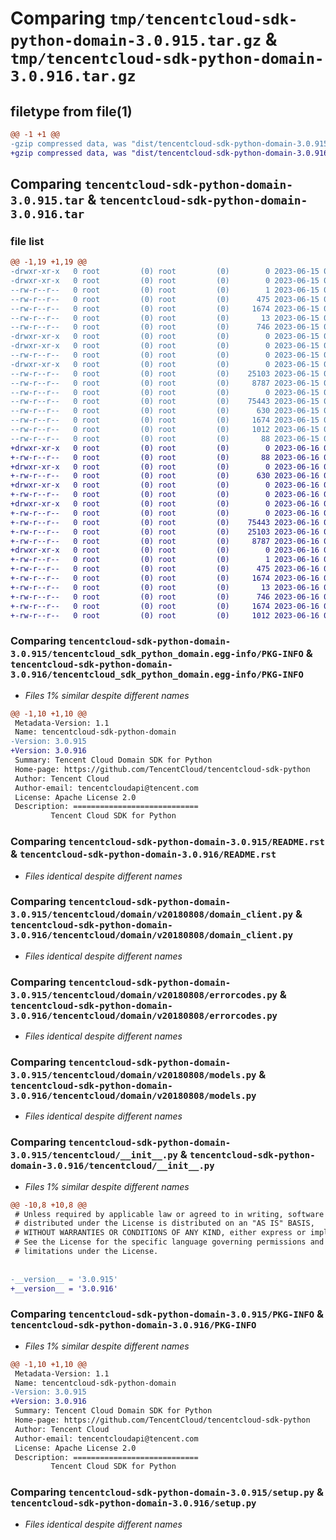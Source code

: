 # Comparing `tmp/tencentcloud-sdk-python-domain-3.0.915.tar.gz` & `tmp/tencentcloud-sdk-python-domain-3.0.916.tar.gz`

## filetype from file(1)

```diff
@@ -1 +1 @@
-gzip compressed data, was "dist/tencentcloud-sdk-python-domain-3.0.915.tar", last modified: Thu Jun 15 00:24:09 2023, max compression
+gzip compressed data, was "dist/tencentcloud-sdk-python-domain-3.0.916.tar", last modified: Fri Jun 16 00:32:39 2023, max compression
```

## Comparing `tencentcloud-sdk-python-domain-3.0.915.tar` & `tencentcloud-sdk-python-domain-3.0.916.tar`

### file list

```diff
@@ -1,19 +1,19 @@
-drwxr-xr-x   0 root         (0) root         (0)        0 2023-06-15 00:24:09.000000 tencentcloud-sdk-python-domain-3.0.915/
-drwxr-xr-x   0 root         (0) root         (0)        0 2023-06-15 00:24:09.000000 tencentcloud-sdk-python-domain-3.0.915/tencentcloud_sdk_python_domain.egg-info/
--rw-r--r--   0 root         (0) root         (0)        1 2023-06-15 00:24:09.000000 tencentcloud-sdk-python-domain-3.0.915/tencentcloud_sdk_python_domain.egg-info/dependency_links.txt
--rw-r--r--   0 root         (0) root         (0)      475 2023-06-15 00:24:09.000000 tencentcloud-sdk-python-domain-3.0.915/tencentcloud_sdk_python_domain.egg-info/SOURCES.txt
--rw-r--r--   0 root         (0) root         (0)     1674 2023-06-15 00:24:09.000000 tencentcloud-sdk-python-domain-3.0.915/tencentcloud_sdk_python_domain.egg-info/PKG-INFO
--rw-r--r--   0 root         (0) root         (0)       13 2023-06-15 00:24:09.000000 tencentcloud-sdk-python-domain-3.0.915/tencentcloud_sdk_python_domain.egg-info/top_level.txt
--rw-r--r--   0 root         (0) root         (0)      746 2023-06-15 00:24:08.000000 tencentcloud-sdk-python-domain-3.0.915/README.rst
-drwxr-xr-x   0 root         (0) root         (0)        0 2023-06-15 00:24:09.000000 tencentcloud-sdk-python-domain-3.0.915/tencentcloud/
-drwxr-xr-x   0 root         (0) root         (0)        0 2023-06-15 00:24:09.000000 tencentcloud-sdk-python-domain-3.0.915/tencentcloud/domain/
--rw-r--r--   0 root         (0) root         (0)        0 2023-06-15 00:24:08.000000 tencentcloud-sdk-python-domain-3.0.915/tencentcloud/domain/__init__.py
-drwxr-xr-x   0 root         (0) root         (0)        0 2023-06-15 00:24:09.000000 tencentcloud-sdk-python-domain-3.0.915/tencentcloud/domain/v20180808/
--rw-r--r--   0 root         (0) root         (0)    25103 2023-06-15 00:24:08.000000 tencentcloud-sdk-python-domain-3.0.915/tencentcloud/domain/v20180808/domain_client.py
--rw-r--r--   0 root         (0) root         (0)     8787 2023-06-15 00:24:08.000000 tencentcloud-sdk-python-domain-3.0.915/tencentcloud/domain/v20180808/errorcodes.py
--rw-r--r--   0 root         (0) root         (0)        0 2023-06-15 00:24:08.000000 tencentcloud-sdk-python-domain-3.0.915/tencentcloud/domain/v20180808/__init__.py
--rw-r--r--   0 root         (0) root         (0)    75443 2023-06-15 00:24:08.000000 tencentcloud-sdk-python-domain-3.0.915/tencentcloud/domain/v20180808/models.py
--rw-r--r--   0 root         (0) root         (0)      630 2023-06-15 00:24:08.000000 tencentcloud-sdk-python-domain-3.0.915/tencentcloud/__init__.py
--rw-r--r--   0 root         (0) root         (0)     1674 2023-06-15 00:24:09.000000 tencentcloud-sdk-python-domain-3.0.915/PKG-INFO
--rw-r--r--   0 root         (0) root         (0)     1012 2023-06-15 00:24:08.000000 tencentcloud-sdk-python-domain-3.0.915/setup.py
--rw-r--r--   0 root         (0) root         (0)       88 2023-06-15 00:24:09.000000 tencentcloud-sdk-python-domain-3.0.915/setup.cfg
+drwxr-xr-x   0 root         (0) root         (0)        0 2023-06-16 00:32:39.000000 tencentcloud-sdk-python-domain-3.0.916/
+-rw-r--r--   0 root         (0) root         (0)       88 2023-06-16 00:32:39.000000 tencentcloud-sdk-python-domain-3.0.916/setup.cfg
+drwxr-xr-x   0 root         (0) root         (0)        0 2023-06-16 00:32:39.000000 tencentcloud-sdk-python-domain-3.0.916/tencentcloud/
+-rw-r--r--   0 root         (0) root         (0)      630 2023-06-16 00:32:39.000000 tencentcloud-sdk-python-domain-3.0.916/tencentcloud/__init__.py
+drwxr-xr-x   0 root         (0) root         (0)        0 2023-06-16 00:32:39.000000 tencentcloud-sdk-python-domain-3.0.916/tencentcloud/domain/
+-rw-r--r--   0 root         (0) root         (0)        0 2023-06-16 00:32:39.000000 tencentcloud-sdk-python-domain-3.0.916/tencentcloud/domain/__init__.py
+drwxr-xr-x   0 root         (0) root         (0)        0 2023-06-16 00:32:39.000000 tencentcloud-sdk-python-domain-3.0.916/tencentcloud/domain/v20180808/
+-rw-r--r--   0 root         (0) root         (0)        0 2023-06-16 00:32:39.000000 tencentcloud-sdk-python-domain-3.0.916/tencentcloud/domain/v20180808/__init__.py
+-rw-r--r--   0 root         (0) root         (0)    75443 2023-06-16 00:32:39.000000 tencentcloud-sdk-python-domain-3.0.916/tencentcloud/domain/v20180808/models.py
+-rw-r--r--   0 root         (0) root         (0)    25103 2023-06-16 00:32:39.000000 tencentcloud-sdk-python-domain-3.0.916/tencentcloud/domain/v20180808/domain_client.py
+-rw-r--r--   0 root         (0) root         (0)     8787 2023-06-16 00:32:39.000000 tencentcloud-sdk-python-domain-3.0.916/tencentcloud/domain/v20180808/errorcodes.py
+drwxr-xr-x   0 root         (0) root         (0)        0 2023-06-16 00:32:39.000000 tencentcloud-sdk-python-domain-3.0.916/tencentcloud_sdk_python_domain.egg-info/
+-rw-r--r--   0 root         (0) root         (0)        1 2023-06-16 00:32:39.000000 tencentcloud-sdk-python-domain-3.0.916/tencentcloud_sdk_python_domain.egg-info/dependency_links.txt
+-rw-r--r--   0 root         (0) root         (0)      475 2023-06-16 00:32:39.000000 tencentcloud-sdk-python-domain-3.0.916/tencentcloud_sdk_python_domain.egg-info/SOURCES.txt
+-rw-r--r--   0 root         (0) root         (0)     1674 2023-06-16 00:32:39.000000 tencentcloud-sdk-python-domain-3.0.916/tencentcloud_sdk_python_domain.egg-info/PKG-INFO
+-rw-r--r--   0 root         (0) root         (0)       13 2023-06-16 00:32:39.000000 tencentcloud-sdk-python-domain-3.0.916/tencentcloud_sdk_python_domain.egg-info/top_level.txt
+-rw-r--r--   0 root         (0) root         (0)      746 2023-06-16 00:32:39.000000 tencentcloud-sdk-python-domain-3.0.916/README.rst
+-rw-r--r--   0 root         (0) root         (0)     1674 2023-06-16 00:32:39.000000 tencentcloud-sdk-python-domain-3.0.916/PKG-INFO
+-rw-r--r--   0 root         (0) root         (0)     1012 2023-06-16 00:32:39.000000 tencentcloud-sdk-python-domain-3.0.916/setup.py
```

### Comparing `tencentcloud-sdk-python-domain-3.0.915/tencentcloud_sdk_python_domain.egg-info/PKG-INFO` & `tencentcloud-sdk-python-domain-3.0.916/tencentcloud_sdk_python_domain.egg-info/PKG-INFO`

 * *Files 1% similar despite different names*

```diff
@@ -1,10 +1,10 @@
 Metadata-Version: 1.1
 Name: tencentcloud-sdk-python-domain
-Version: 3.0.915
+Version: 3.0.916
 Summary: Tencent Cloud Domain SDK for Python
 Home-page: https://github.com/TencentCloud/tencentcloud-sdk-python
 Author: Tencent Cloud
 Author-email: tencentcloudapi@tencent.com
 License: Apache License 2.0
 Description: ============================
         Tencent Cloud SDK for Python
```

### Comparing `tencentcloud-sdk-python-domain-3.0.915/README.rst` & `tencentcloud-sdk-python-domain-3.0.916/README.rst`

 * *Files identical despite different names*

### Comparing `tencentcloud-sdk-python-domain-3.0.915/tencentcloud/domain/v20180808/domain_client.py` & `tencentcloud-sdk-python-domain-3.0.916/tencentcloud/domain/v20180808/domain_client.py`

 * *Files identical despite different names*

### Comparing `tencentcloud-sdk-python-domain-3.0.915/tencentcloud/domain/v20180808/errorcodes.py` & `tencentcloud-sdk-python-domain-3.0.916/tencentcloud/domain/v20180808/errorcodes.py`

 * *Files identical despite different names*

### Comparing `tencentcloud-sdk-python-domain-3.0.915/tencentcloud/domain/v20180808/models.py` & `tencentcloud-sdk-python-domain-3.0.916/tencentcloud/domain/v20180808/models.py`

 * *Files identical despite different names*

### Comparing `tencentcloud-sdk-python-domain-3.0.915/tencentcloud/__init__.py` & `tencentcloud-sdk-python-domain-3.0.916/tencentcloud/__init__.py`

 * *Files 1% similar despite different names*

```diff
@@ -10,8 +10,8 @@
 # Unless required by applicable law or agreed to in writing, software
 # distributed under the License is distributed on an "AS IS" BASIS,
 # WITHOUT WARRANTIES OR CONDITIONS OF ANY KIND, either express or implied.
 # See the License for the specific language governing permissions and
 # limitations under the License.
 
 
-__version__ = '3.0.915'
+__version__ = '3.0.916'
```

### Comparing `tencentcloud-sdk-python-domain-3.0.915/PKG-INFO` & `tencentcloud-sdk-python-domain-3.0.916/PKG-INFO`

 * *Files 1% similar despite different names*

```diff
@@ -1,10 +1,10 @@
 Metadata-Version: 1.1
 Name: tencentcloud-sdk-python-domain
-Version: 3.0.915
+Version: 3.0.916
 Summary: Tencent Cloud Domain SDK for Python
 Home-page: https://github.com/TencentCloud/tencentcloud-sdk-python
 Author: Tencent Cloud
 Author-email: tencentcloudapi@tencent.com
 License: Apache License 2.0
 Description: ============================
         Tencent Cloud SDK for Python
```

### Comparing `tencentcloud-sdk-python-domain-3.0.915/setup.py` & `tencentcloud-sdk-python-domain-3.0.916/setup.py`

 * *Files identical despite different names*


